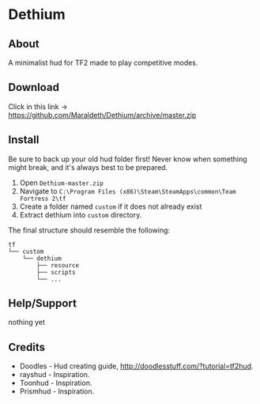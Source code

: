Dethium
=======


About
-------

A minimalist hud for TF2 made to play competitive modes.

Download
--------

Click in this link -> https://github.com/Maraldeth/Dethium/archive/master.zip

Install
--------

Be sure to back up your old hud folder first! Never know when something might break, and it's always best to be prepared.

1. Open `Dethium-master.zip`
2. Navigate to `C:\Program Files (x86)\Steam\SteamApps\common\Team Fortress 2\tf`
3. Create a folder named `custom` if it does not already exist
4. Extract dethium into `custom` directory.

The final structure should resemble the following:
```
tf
└── custom
    └── dethium
        ├── resource
        ├── scripts
        └── ...
```



Help/Support
--------

nothing yet

Credits
--------


* Doodles   - Hud creating guide, http://doodlesstuff.com/?tutorial=tf2hud. 
* rayshud   - Inspiration.
* Toonhud   - Inspiration.
* Prismhud  - Inspiration.




